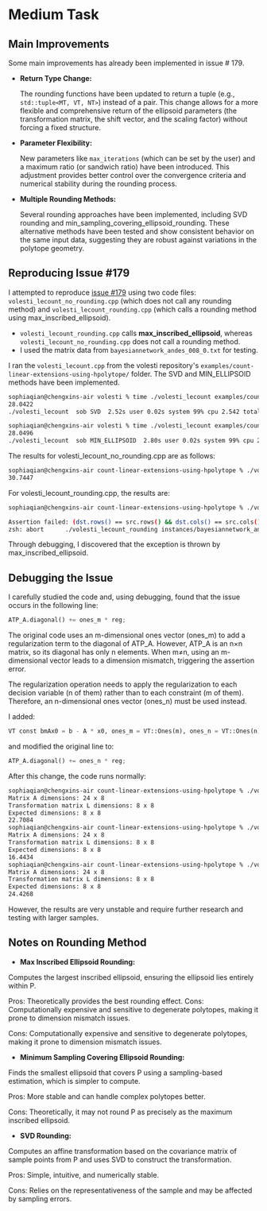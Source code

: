 # Medium Task

## Main Improvements

Some main improvements has already been implemented in issue # 179.

- **Return Type Change:**
  
  The rounding functions have been updated to return a tuple (e.g., `std::tuple<MT, VT, NT>`) instead of a pair. This change allows for a more flexible and comprehensive return of the ellipsoid parameters (the transformation matrix, the shift vector, and the scaling factor) without forcing a fixed structure.
  
- **Parameter Flexibility:**
  
  New parameters like `max_iterations` (which can be set by the user) and a maximum ratio (or sandwich ratio) have been introduced. This adjustment provides better control over the convergence criteria and numerical stability during the rounding process.
  
- **Multiple Rounding Methods:**
  
  Several rounding approaches have been implemented, including SVD rounding and min_sampling_covering_ellipsoid_rounding. These alternative methods have been tested and show consistent behavior on the same input data, suggesting they are robust against variations in the polytope geometry.

## Reproducing Issue #179

I attempted to reproduce [issue #179](https://github.com/GeomScale/volesti/issues/179) using two code files: `volesti_lecount_no_rounding.cpp` (which does not call any rounding method) and `volesti_lecount_rounding.cpp` (which calls a rounding method using max_inscribed_ellipsoid).

- `volesti_lecount_rounding.cpp` calls **max_inscribed_ellipsoid**, whereas `volesti_lecount_no_rounding.cpp` does not call a rounding method.
- I used the matrix data from `bayesiannetwork_andes_008_0.txt` for testing.

I ran the `volesti_lecount.cpp` from the volesti repository's `examples/count-linear-extensions-using-hpolytope/` folder. The SVD and MIN_ELLIPSOID methods have been implemented.

```bash
sophiaqian@chengxins-air volesti % time ./volesti_lecount examples/count-linear-extensions-using-hpolytope/instances/bayesiannetwork_andes_008_0.txt sob SVD
28.0422
./volesti_lecount  sob SVD  2.52s user 0.02s system 99% cpu 2.542 total
```
```bash
sophiaqian@chengxins-air volesti % time ./volesti_lecount examples/count-linear-extensions-using-hpolytope/instances/bayesiannetwork_andes_008_0.txt sob MIN_ELLIPSOID
28.0496
./volesti_lecount  sob MIN_ELLIPSOID  2.80s user 0.02s system 99% cpu 2.824 total
```

The results for volesti_lecount_no_rounding.cpp are as follows:
```bash
sophiaqian@chengxins-air count-linear-extensions-using-hpolytope % ./volesti_lecount_no_rounding instances/bayesiannetwork_andes_008_0.txt sob
30.7447
```
For volesti_lecount_rounding.cpp, the results are:
```bash
sophiaqian@chengxins-air count-linear-extensions-using-hpolytope % ./volesti_lecount_rounding instances/bayesiannetwork_andes_008_0.txt sob

Assertion failed: (dst.rows() == src.rows() && dst.cols() == src.cols()), function resize_if_allowed, file AssignEvaluator.h, line 754.
zsh: abort      ./volesti_lecount_rounding instances/bayesiannetwork_andes_008_0.txt sob
```
Through debugging, I discovered that the exception is thrown by max_inscribed_ellipsoid.

## Debugging the Issue
I carefully studied the code and, using debugging, found that the issue occurs in the following line:
```python
ATP_A.diagonal() += ones_m * reg;
```
The original code uses an m-dimensional ones vector (ones_m) to add a regularization term to the diagonal of ATP_A. However, ATP_A is an 
n×n
matrix, so its diagonal has only n elements. When 
m≠n,
using an m-dimensional vector leads to a dimension mismatch, triggering the assertion error.

The regularization operation needs to apply the regularization to each decision variable (n of them) rather than to each constraint (m of them). Therefore, an n-dimensional ones vector (ones_n) must be used instead.

I added:

```python
VT const bmAx0 = b - A * x0, ones_m = VT::Ones(m), ones_n = VT::Ones(n);
```
and modified the original line to:
```python
ATP_A.diagonal() += ones_n * reg;
```

After this change, the code runs normally:
```bash
sophiaqian@chengxins-air count-linear-extensions-using-hpolytope % ./volesti_lecount_rounding instances/bayesiannetwork_andes_008_0.txt sob
Matrix A dimensions: 24 x 8
Transformation matrix L dimensions: 8 x 8
Expected dimensions: 8 x 8
22.7084
sophiaqian@chengxins-air count-linear-extensions-using-hpolytope % ./volesti_lecount_rounding instances/bayesiannetwork_andes_008_0.txt sob
Matrix A dimensions: 24 x 8
Transformation matrix L dimensions: 8 x 8
Expected dimensions: 8 x 8
16.4434
sophiaqian@chengxins-air count-linear-extensions-using-hpolytope % ./volesti_lecount_rounding instances/bayesiannetwork_andes_008_0.txt sob
Matrix A dimensions: 24 x 8
Transformation matrix L dimensions: 8 x 8
Expected dimensions: 8 x 8
24.4268
```
However, the results are very unstable and require further research and testing with larger samples.

## Notes on Rounding Method
- **Max Inscribed Ellipsoid Rounding:**

Computes the largest inscribed ellipsoid, ensuring the ellipsoid lies entirely within P.

Pros: Theoretically provides the best rounding effect.
Cons: Computationally expensive and sensitive to degenerate polytopes, making it prone to dimension mismatch issues.

Cons: Computationally expensive and sensitive to degenerate polytopes, making it prone to dimension mismatch issues.

- **Minimum Sampling Covering Ellipsoid Rounding:**

Finds the smallest ellipsoid that covers P using a sampling-based estimation, which is simpler to compute.

Pros: More stable and can handle complex polytopes better.

Cons: Theoretically, it may not round P as precisely as the maximum inscribed ellipsoid.

- **SVD Rounding:**

Computes an affine transformation based on the covariance matrix of sample points from  P and uses SVD to construct the transformation.

Pros: Simple, intuitive, and numerically stable.

Cons: Relies on the representativeness of the sample and may be affected by sampling errors.